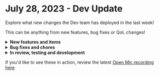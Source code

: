 # July 28, 2023 - Dev Update

Explore what new changes the Dev team has deployed in the last week!

This can be anything from new features, bug fixes or QoL changes!

<details>

<summary><strong>New features and items</strong></summary>

* No update

</details>

<details>

<summary><strong>Bug fixes and chores</strong></summary>

* No update

</details>

<details>

<summary><strong>In review, testing and development</strong></summary>

* Fix a bug with datto psa webhooks where a 200 response is always returned even when the request isn't valid
* Fix base url for acronis US-2 region
* New Crate Details page
* New actions for parsing html and xml
* Crate marketplace tag filtering
* Update crate cards on Crate Marketplace page and add new sort/filtering options
* Make workflow name, time savings, and original execution available in workflow listeners
* Fix a bug where deleting a user would not delete their associated user invite

</details>

If you'd like to see these in action, review the latest [Open Mic recording here](../../roc-open-mics/rewst-open-mics-north-america/2023-roc-open-mics/july-28th-2023-whos-that-docu-mon-its-gitbook.md)
